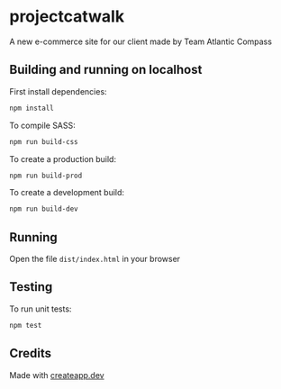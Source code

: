 # projectcatwalk

A new e-commerce site for our client made by Team Atlantic Compass

## Building and running on localhost

First install dependencies:

```sh
npm install
```

To compile SASS:

```sh
npm run build-css
```

To create a production build:

```sh
npm run build-prod
```

To create a development build:

```sh
npm run build-dev
```

## Running

Open the file `dist/index.html` in your browser

## Testing

To run unit tests:

```sh
npm test
```

## Credits

Made with [createapp.dev](https://createapp.dev/)
